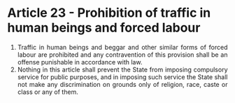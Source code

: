 # Article 23 - Prohibition of traffic in human beings and forced labour

1.	<div style="text-align: justify">Traffic in human beings and beggar and other similar forms of forced labour are prohibited and any contravention of this provision shall be an offense punishable in accordance with law.</div>
2.	<div style="text-align: justify">Nothing in this article shall prevent the State from imposing compulsory service for public purposes, and in imposing such service the State shall not make any discrimination on grounds only of religion, race, caste or class or any of them.</div>
